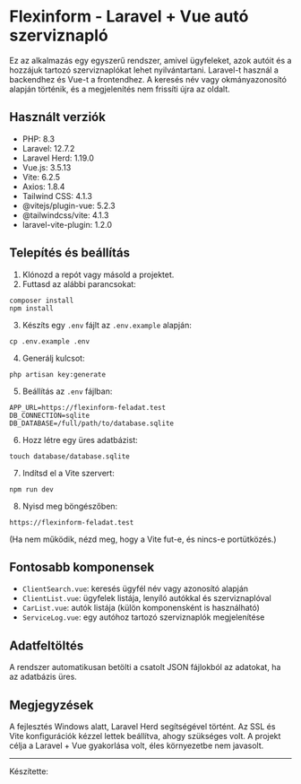 # Flexinform - Laravel + Vue autó szerviznapló

Ez az alkalmazás egy egyszerű rendszer, amivel ügyfeleket, azok autóit és a hozzájuk tartozó szerviznaplókat lehet nyilvántartani. Laravel-t használ a backendhez és Vue-t a frontendhez. A keresés név vagy okmányazonosító alapján történik, és a megjelenítés nem frissíti újra az oldalt.

## Használt verziók

- PHP: 8.3
- Laravel: 12.7.2
- Laravel Herd: 1.19.0
- Vue.js: 3.5.13
- Vite: 6.2.5
- Axios: 1.8.4
- Tailwind CSS: 4.1.3
- @vitejs/plugin-vue: 5.2.3
- @tailwindcss/vite: 4.1.3
- laravel-vite-plugin: 1.2.0

## Telepítés és beállítás

1. Klónozd a repót vagy másold a projektet.
2. Futtasd az alábbi parancsokat:

```
composer install
npm install
```

3. Készíts egy `.env` fájlt az `.env.example` alapján:

```
cp .env.example .env
```

4. Generálj kulcsot:

```
php artisan key:generate
```

5. Beállítás az `.env` fájlban:

```
APP_URL=https://flexinform-feladat.test
DB_CONNECTION=sqlite
DB_DATABASE=/full/path/to/database.sqlite
```

6. Hozz létre egy üres adatbázist:

```
touch database/database.sqlite
```

7. Indítsd el a Vite szervert:

```
npm run dev
```

8. Nyisd meg böngészőben:

```
https://flexinform-feladat.test
```

(Ha nem működik, nézd meg, hogy a Vite fut-e, és nincs-e portütközés.)

## Fontosabb komponensek

- `ClientSearch.vue`: keresés ügyfél név vagy azonosító alapján
- `ClientList.vue`: ügyfelek listája, lenyíló autókkal és szerviznaplóval
- `CarList.vue`: autók listája (külön komponensként is használható)
- `ServiceLog.vue`: egy autóhoz tartozó szerviznaplók megjelenítése

## Adatfeltöltés

A rendszer automatikusan betölti a csatolt JSON fájlokból az adatokat, ha az adatbázis üres.

## Megjegyzések

A fejlesztés Windows alatt, Laravel Herd segítségével történt. Az SSL és Vite konfigurációk kézzel lettek beállítva, ahogy szükséges volt. A projekt célja a Laravel + Vue gyakorlása volt, éles környezetbe nem javasolt.

---

Készítette: